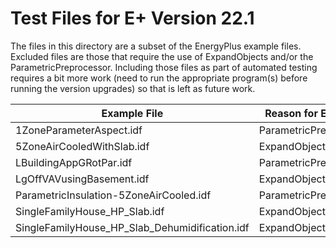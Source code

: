 # Test Files for E+ Version 22.1 #

The files in this directory are a subset of the EnergyPlus example files. Excluded files are those that require the use of ExpandObjects and/or the ParametricPreprocessor. Including those files as part of automated testing requires a bit more work (need to run the appropriate program(s) before running the version upgrades) so that is left as future work. 

| Example File                                   | Reason for Exclusion   |
| ---------------------------------------------- | ---------------------- |
| 1ZoneParameterAspect.idf                       | ParametricPreprocessor |
| 5ZoneAirCooledWithSlab.idf                     | ExpandObjects          |
| LBuildingAppGRotPar.idf                        | ParametricPreprocessor |
| LgOffVAVusingBasement.idf                      | ExpandObjects          |
| ParametricInsulation-5ZoneAirCooled.idf        | ParametricPreprocessor |
| SingleFamilyHouse_HP_Slab.idf                  | ExpandObjects          |
| SingleFamilyHouse_HP_Slab_Dehumidification.idf | ExpandObjects          |
